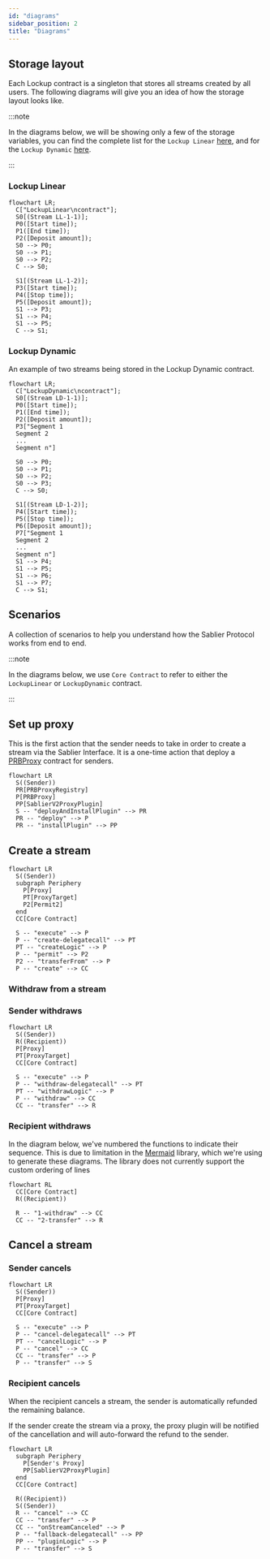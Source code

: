 ```yaml
---
id: "diagrams"
sidebar_position: 2
title: "Diagrams"
---
```


## Storage layout

Each Lockup contract is a singleton that stores all streams created by all users. The following diagrams will give you
an idea of how the storage layout looks like.

:::note

In the diagrams below, we will be showing only a few of the storage variables, you can find the complete list for the
`Lockup Linear` [here](/contracts/v2/reference/core/types/library.LockupLinear#stream), and for the `Lockup Dynamic`
[here](/contracts/v2/reference/core/types/library.LockupDynamic#stream).

:::

### Lockup Linear

```mermaid
flowchart LR;
  C["LockupLinear\ncontract"];
  S0[(Stream LL-1-1)];
  P0([Start time]);
  P1([End time]);
  P2([Deposit amount]);
  S0 --> P0;
  S0 --> P1;
  S0 --> P2;
  C --> S0;

  S1[(Stream LL-1-2)];
  P3([Start time]);
  P4([Stop time]);
  P5([Deposit amount]);
  S1 --> P3;
  S1 --> P4;
  S1 --> P5;
  C --> S1;
```

### Lockup Dynamic

An example of two streams being stored in the Lockup Dynamic contract.

```mermaid
flowchart LR;
  C["LockupDynamic\ncontract"];
  S0[(Stream LD-1-1)];
  P0([Start time]);
  P1([End time]);
  P2([Deposit amount]);
  P3["Segment 1
  Segment 2
  ...
  Segment n"]

  S0 --> P0;
  S0 --> P1;
  S0 --> P2;
  S0 --> P3;
  C --> S0;

  S1[(Stream LD-1-2)];
  P4([Start time]);
  P5([Stop time]);
  P6([Deposit amount]);
  P7["Segment 1
  Segment 2
  ...
  Segment n"]
  S1 --> P4;
  S1 --> P5;
  S1 --> P6;
  S1 --> P7;
  C --> S1;
```

## Scenarios

A collection of scenarios to help you understand how the Sablier Protocol works from end to end.

:::note

In the diagrams below, we use `Core Contract` to refer to either the `LockupLinear` or `LockupDynamic` contract.

:::

## Set up proxy

This is the first action that the sender needs to take in order to create a stream via the Sablier Interface. It is a
one-time action that deploy a [PRBProxy](https://github.com/PaulRBerg/prb-proxy) contract for senders.

```mermaid
flowchart LR
  S((Sender))
  PR[PRBProxyRegistry]
  P[PRBProxy]
  PP[SablierV2ProxyPlugin]
  S -- "deployAndInstallPlugin" --> PR
  PR -- "deploy" --> P
  PR -- "installPlugin" --> PP
```

## Create a stream

```mermaid
flowchart LR
  S((Sender))
  subgraph Periphery
    P[Proxy]
    PT[ProxyTarget]
    P2[Permit2]
  end
  CC[Core Contract]

  S -- "execute" --> P
  P -- "create-delegatecall" --> PT
  PT -- "createLogic" --> P
  P -- "permit" --> P2
  P2 -- "transferFrom" --> P
  P -- "create" --> CC
```

### Withdraw from a stream

### Sender withdraws

```mermaid
flowchart LR
  S((Sender))
  R((Recipient))
  P[Proxy]
  PT[ProxyTarget]
  CC[Core Contract]

  S -- "execute" --> P
  P -- "withdraw-delegatecall" --> PT
  PT -- "withdrawLogic" --> P
  P -- "withdraw" --> CC
  CC -- "transfer" --> R
```

### Recipient withdraws

In the diagram below, we've numbered the functions to indicate their sequence. This is due to limitation in the
[Mermaid](https://github.com/mermaid-js/mermaid) library, which we're using to generate these diagrams. The library does
not currently support the custom ordering of lines

```mermaid
flowchart RL
  CC[Core Contract]
  R((Recipient))

  R -- "1-withdraw" --> CC
  CC -- "2-transfer" --> R
```

## Cancel a stream

### Sender cancels

```mermaid
flowchart LR
  S((Sender))
  P[Proxy]
  PT[ProxyTarget]
  CC[Core Contract]

  S -- "execute" --> P
  P -- "cancel-delegatecall" --> PT
  PT -- "cancelLogic" --> P
  P -- "cancel" --> CC
  CC -- "transfer" --> P
  P -- "transfer" --> S
```

### Recipient cancels

When the recipient cancels a stream, the sender is automatically refunded the remaining balance.

If the sender create the stream via a proxy, the proxy plugin will be notified of the cancellation and will auto-forward
the refund to the sender.

```mermaid
flowchart LR
  subgraph Periphery
    P[Sender's Proxy]
    PP[SablierV2ProxyPlugin]
  end
  CC[Core Contract]

  R((Recipient))
  S((Sender))
  R -- "cancel" --> CC
  CC -- "transfer" --> P
  CC -- "onStreamCanceled" --> P
  P -- "fallback-delegatecall" --> PP
  PP -- "pluginLogic" --> P
  P -- "transfer" --> S
```
